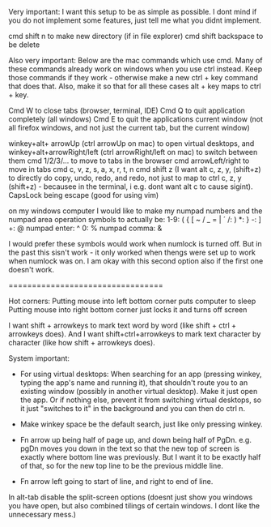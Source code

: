 


Very important: I want this setup to be as simple as possible. I dont mind if you do not implement some features, just tell me what you didnt implement.



cmd shift n to make new directory (if in file explorer)
cmd shift backspace to be delete


Also very important:
Below are the mac commands which use cmd.
Many of these commands already work on windows when you use ctrl instead.
Keep those commands if they work - otherwise make a new ctrl + key command that does that.
Also, make it so that for all these cases alt + key maps to ctrl + key.



Cmd W to close tabs (browser, terminal, IDE)
Cmd Q to quit application completely (all windows)
Cmd E to quit the applications current window (not all firefox windows, and not just the current tab, but the current window)

winkey+alt+ arrowUp (ctrl arrowUp on mac) to open virtual desktops, and 
winkey+alt+arrowRight/left  (ctrl arrowRight/left on mac) to switch between them
cmd 1/2/3/... to move to tabs in the browser
cmd arrowLeft/right to move in tabs
cmd c, v, z, s, a, x, r, t, n
cmd shift z
(I want alt c, z, y, (shift+z)   to directly do copy, undo, redo, and redo, not just to map to ctrl c, z, y (shift+z) - becausee in the terminal, i e.g. dont want alt c to cause sigint).
CapsLock being escape (good for using vim)


on my windows computer I would like to make my numpad numbers and the numpad area operation symbols to actually be: 
1-9: ( { [ ~ / _ = | ´
/: )
*: }
-: ]
+: @
numpad enter: ^
0: %
numpad comma: & 

I would prefer these symbols would work when numlock is turned off.
But in the past this sisn't work - it only worked when thengs were set up to work when numlock was on.
I am okay with this second option also if the first one doesn't work.



=================================

Hot corners:
Putting mouse into left bottom corner puts computer to sleep
Putting mouse into right bottom corner just locks it and turns off screen


I want shift + arrowkeys to mark text word by word (like shift + ctrl + arrowkeys does).
And I want shift+ctrl+arrowkeys to mark text character by character (like how shift + arrowkeys does).




System important:
- For using virtual desktops: When searching for an app (pressing winkey, typing the app's name and running it), that shouldn't route you to an existing window (possibly in another virtual desktop). Make it just open the app. Or if nothing else, prevent it from switching virtual desktops, so it just "switches to it" in the background and you can then do ctrl n.
- Make winkey space be the default search, just like only pressing winkey.


- Fn arrow up being half of page up, and down being half of PgDn.
e.g. pgDn moves you down in the text so that the new top of screen is exactly where bottom line was previously. But I want it to be exactly half of that, so for the new top line to be the previous middle line.
- Fn arrow left going to start of line, and right to end of line.


In alt-tab disable the split-screen options (doesnt just show you windows you have open, but also combined tilings of certain windows. I dont like the unnecessary mess.)


